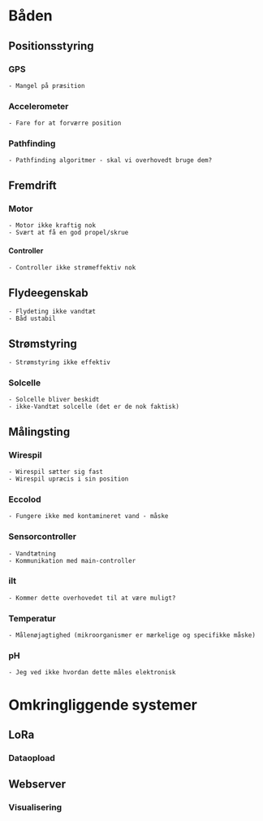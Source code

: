 # Båden
## Positionsstyring
### GPS
    - Mangel på præsition
### Accelerometer
    - Fare for at forværre position
### Pathfinding
    - Pathfinding algoritmer - skal vi overhovedt bruge dem?

## Fremdrift
### Motor
    - Motor ikke kraftig nok
    - Svært at få en god propel/skrue
#### Controller
    - Controller ikke strømeffektiv nok

## Flydeegenskab
    - Flydeting ikke vandtæt
    - Båd ustabil

## Strømstyring
    - Strømstyring ikke effektiv

### Solcelle
    - Solcelle bliver beskidt
    - ikke-Vandtæt solcelle (det er de nok faktisk)

## Målingsting
### Wirespil
    - Wirespil sætter sig fast
    - Wirespil upræcis i sin position
### Eccolod
    - Fungere ikke med kontamineret vand - måske
### Sensorcontroller
    - Vandtætning
    - Kommunikation med main-controller
### ilt
    - Kommer dette overhovedet til at være muligt?
### Temperatur
    - Målenøjagtighed (mikroorganismer er mærkelige og specifikke måske)
### pH
    - Jeg ved ikke hvordan dette måles elektronisk

# Omkringliggende systemer
## LoRa
### Dataopload

## Webserver
### Visualisering
